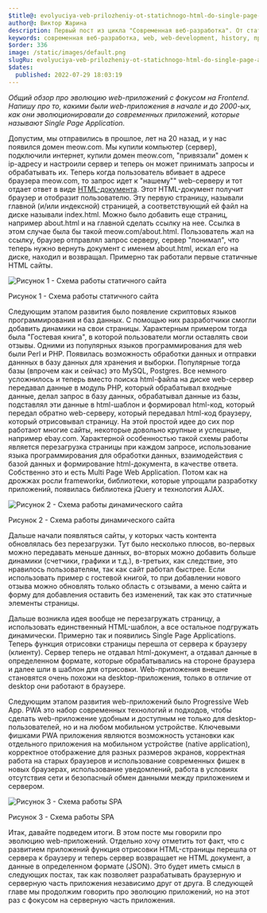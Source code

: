 ```yaml
---
$title@: evolyuciya-veb-prilozheniy-ot-statichnogo-html-do-single-page-application-i-progressive-web-application
author@: Виктор Жарина
description: Первый пост из цикла "Современная веб-разработка". От статичного HTML до Single Page Application и Progressive Web Application
keywords: современная веб-разработка, web, web-development, history, приложение, multi page application, single page application
$order: 336
image: /static/images/default.png
slugRu: evolyuciya-veb-prilozheniy-ot-statichnogo-html-do-single-page-application-i-progressive-web-application
$dates:
  published: 2022-07-29 18:03:19
---
```



<i>Общий обзор про эволюцию web-приложений с фокусом на Frontend. Напишу про то, какими были web-приложения в начале и до 2000-ых, как они эволюционировали до современных приложений, которые называют Single Page Application.</i>

Допустим, мы отправились в прошлое, лет на 20 назад, и у нас появился домен meow.com. Мы купили компьютер (сервер), подключили интернет, купили домен meow.com, "привязали" домен к ip-адресу и настроили сервер и теперь он может принимать запросы и обрабатывать их. Теперь когда пользователь вбивает в адресе браузера meow.com, то запрос идет к "нашему"" web-серверу и тот отдает ответ в виде <a href="https://ru.wikipedia.org/wiki/HTML">HTML-документа</a>. Этот HTML-документ получит браузер и отобразит  пользователю. Эту первую страницу, называли главной (и/или индексной) страницей, а соответствующий ей файл на диске называли index.html. Можно было добавить еще страниц, например about.html и на главной сделать ссылку на нее. Ссылка в этом случае была бы такой meow.com/about.html. Пользователь жал на ссылку, браузер отправлял запрос серверу, сервер "понимал", что теперь нужно вернуть документ с именем about.html, искал его на диске, находил и возвращал. Примерно так работали первые статичные HTML сайты.

<p class="fig">
	<img alt="Рисунок 1 - Схема работы статичного сайта" src="/static/images/mwd/pic1.png" />
	<p class="figsign">Рисунок 1 - Схема работы статичного сайта</p>
</p>

Следующим этапом развития было появление скриптовых языков программирования и баз данных. С помощью них разработчики смогли добавить динамики на свои страницы. Характерным примером тогда была "Гостевая книга", в которой пользователи могли оставлять свои отзывы. Одними из популярных языков программирования для web были Perl и PHP. Появилась возможность обработки данных и отправки даннных в базу данных для хранения и выборки. Популярные тогда базы (впрочем как и сейчас) это MySQL, Postgres. Все немного усложнилось и теперь вместо поиска html-файла на диске web-сервер передавал данные в модуль PHP, который обрабатывал входные данные, делал запрос в базу данных, обрабатывал данные из базы, подставлял эти данные в html-шаблон и формировал html-код, который передал обратно web-серверу, который передавал html-код браузеру, который отрисовывал страницу. На этой простой идее до сих пор работают многие сайты, некоторые довольно крупные и успешные, например ebay.com. Характерной особенностью такой схемы работы является перезагрузка страницы при каждом запросе, использование языка программирования для обработки данных, взаимодействия с базой данных и формирование html-документа, в качестве ответа. Собственно это и есть Multi Page Web Application. Потом как на дрожжах росли frameworkи, библиотеки, которые упрощали разработку приложений, появилась библиотека jQuery и технология AJAX.

<p class="fig">
	<img alt="Рисунок 2 - Схема работы динамического сайта" src="/static/images/mwd/pic2.png" />
	<p class="figsign">Рисунок 2 - Схема работы динамического сайта</p>
</p>

Дальше начали появляться сайты, у которых часть контента обновлялась без перезагрузки. Тут было несколько плюсов, во-первых можно передавать меньше данных, во-вторых можно добавить больше динамики (счетчики, графики и т.д.), в-третьих, как следствие, это нравилось пользователям, так как сайт работал быстрее. Если использовать пример c гостевой книгой, то при добавлении нового отзыва можно обновлять только область с отзывами, а меню сайта и форму для добавления оставить без изменений, так как это статичные элементы страницы.

Дальше возникла идея вообще не перезагружать страницу, а использовать единственный HTML-шаблон, а все остальное подгружать динамически. Примерно так и появились Single Page Applications. Теперь функция отрисовки страницы перешла от сервера к браузеру (клиенту). Сервер теперь не отдавал html-документ, а отдавал данные в определенном формате, которые обрабатывались на стороне браузера и далее шли в шаблон для отрисовки. Web-приложения внешне становятся очень похожи на desktop-приложения, только в отличие от desktop они работают в браузере.

Следующим этапом развития web-приложений было Progressive Web App. PWA это набор современных технологий и подходов, чтобы сделать web-приложение удобным и доступным не только для desktop-пользователей, но и на любом мобильном устройстве. Ключевыми фишками PWA приложения являются возможность установки как отдельного приложения на мобильном устройстве (native application), корректное отображение для разных размеров экранов, корректная работа на старых браузеров и использование современных фишек в новых браузерах, использование уведомлений, работа в условиях отсутствия сети и безопасный обмен данными между приложением и сервером.

<p class="fig">
	<img alt="Рисунок 3 - Схема работы SPA" src="/static/images/mwd/pic3.png" />
	<p class="figsign">Рисунок 3 - Схема работы SPA</p>
</p>

Итак, давайте подведем итоги. В этом посте мы говорили про эволюцию web-приложений. Отдельно хочу отметить тот факт, что с развитием приложений функция отрисовки HTML-страницы перешла от сервера к браузеру и теперь сервер возвращает не HTML документ, а данные в определенном формате (JSON). Это будет иметь смысл в следующих постах, так как позволяет разрабатывать браузерную и серверную часть приложения независимо друг от друга. В следующей главе мы продолжим говорить про эволюцию приложений, но на этот раз с фокусом на серверную часть приложения.
